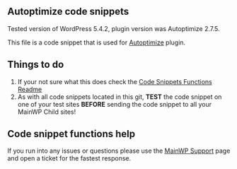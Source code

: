 ## Autoptimize code snippets

Tested version of WordPress 5.4.2, plugin version was Autoptimize 2.7.5.

This file is a code snippet that is used for [Autoptimize](https://wordpress.org/plugins/autoptimize/) plugin. 

## Things to do

1. If your not sure what this does check the [Code Snippets Functions Readme](https://github.com/mainwp/Code-Snippets-Functions/blob/master/README.md)
2. As with all code snippets located in this git, **TEST** the code snippet on one of your test sites **BEFORE** sending the code snippet to all your MainWP Child sites!

## Code snippet functions help

If you run into any issues or questions please use the [MainWP Support](https://mainwp.com/support/) page and open a ticket for the fastest response.

